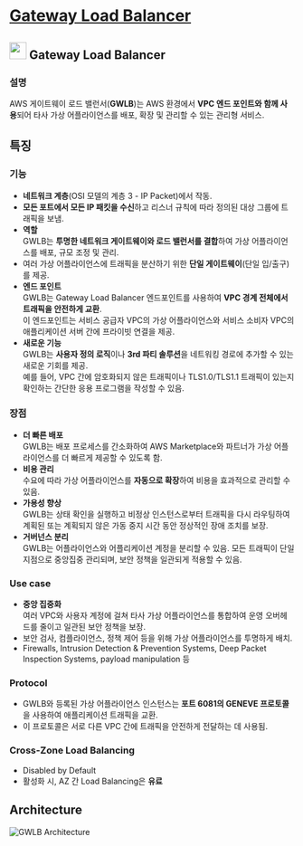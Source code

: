 # [Gateway Load Balancer](https://docs.aws.amazon.com/elasticloadbalancing/latest/gateway/introduction.html)

## <img src = "https://github.com/LeeWooJung/AWS-SAA-C03/assets/31682438/1933ce66-05ec-41cc-bb09-13a7a7fadac3" width = "30" height = "30"> Gateway Load Balancer    

### 설명

AWS 게이트웨이 로드 밸런서(**GWLB**)는 AWS 환경에서 **VPC 엔드 포인트와 함께 사용**되어 타사 가상 어플라이언스를 배포, 확장 및 관리할 수 있는 관리형 서비스. 

## 특징

### 기능
- **네트워크 계층**(OSI 모델의 계층 3 - IP Packet)에서 작동.
- **모든 포트에서 모든 IP 패킷을 수신**하고 리스너 규칙에 따라 정의된 대상 그룹에 트래픽을 보냄.
- **역할**  
GWLB는 **투명한 네트워크 게이트웨이와 로드 밸런서를 결합**하여 가상 어플라이언스를 배포, 규모 조정 및 관리.
- 여러 가상 어플라이언스에 트래픽을 분산하기 위한 **단일 게이트웨이**(단일 입/출구)를 제공.
- **엔드 포인트**  
GWLB는 Gateway Load Balancer 엔드포인트를 사용하여 **VPC 경계 전체에서 트래픽을 안전하게 교환**.  
이 엔드포인트는 서비스 공급자 VPC의 가상 어플라이언스와 서비스 소비자 VPC의 애플리케이션 서버 간에 프라이빗 연결을 제공.
- **새로운 기능**  
   GWLB는 **사용자 정의 로직**이나 **3rd 파티 솔루션**을 네트워킹 경로에 추가할 수 있는 새로운 기회를 제공.  
   예를 들어, VPC 간에 암호화되지 않은 트래픽이나 TLS1.0/TLS1.1 트래픽이 있는지 확인하는 간단한 응용 프로그램을 작성할 수 있음.

### 장점
- **더 빠른 배포**  
   GWLB는 배포 프로세스를 간소화하여 AWS Marketplace와 파트너가 가상 어플라이언스를 더 빠르게 제공할 수 있도록 함.
- **비용 관리**  
   수요에 따라 가상 어플라이언스를 **자동으로 확장**하여 비용을 효과적으로 관리할 수 있음.
- **가용성 향상**  
   GWLB는 상태 확인을 실행하고 비정상 인스턴스로부터 트래픽을 다시 라우팅하여 계획된 또는 계획되지 않은 가동 중지 시간 동안 정상적인 장애 조치를 보장.
- **거버넌스 분리**  
GWLB는 어플라이언스와 어플리케이션 계정을 분리할 수 있음. 모든 트래픽이 단일 지점으로 중앙집중 관리되며, 보안 정책을 일관되게 적용할 수 있음.

### Use case
- **중앙 집중화**  
   여러 VPC와 사용자 계정에 걸쳐 타사 가상 어플라이언스를 통합하여 운영 오버헤드를 줄이고 일관된 보안 정책을 보장.
- 보안 검사, 컴플라이언스, 정책 제어 등을 위해 가상 어플라이언스를 투명하게 배치.
- Firewalls, Intrusion Detection & Prevention Systems, Deep Packet Inspection Systems, payload manipulation 등

### Protocol
- GWLB와 등록된 가상 어플라이언스 인스턴스는 **포트 6081의 GENEVE 프로토콜**을 사용하여 애플리케이션 트래픽을 교환.  
- 이 프로토콜은 서로 다른 VPC 간에 트래픽을 안전하게 전달하는 데 사용됨.

### Cross-Zone Load Balancing

* Disabled by Default
* 활성화 시, AZ 간 Load Balancing은 **유료**

## Architecture

![GWLB Architecture](https://github.com/LeeWooJung/AWS-SAA-C03/assets/31682438/295d388e-f1ac-4738-8932-7c4d32c78137)
